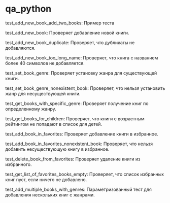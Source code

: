 # qa_python
test_add_new_book_add_two_books: Пример теста

test_add_new_book: Проверяет добавление новой книги.

test_add_new_book_duplicate: Проверяет, что дубликаты не добавляются.

test_add_new_book_too_long_name: Проверяет, что книга с названием более 40 символов не добавляется.

test_set_book_genre: Проверяет установку жанра для существующей книги.

test_set_book_genre_nonexistent_book: Проверяет, что нельзя установить жанр для несуществующей книги.

test_get_books_with_specific_genre: Проверяет получение книг по определенному жанру.

test_get_books_for_children: Проверяет, что книги с возрастным рейтингом не попадают в список для детей.

test_add_book_in_favorites: Проверяет добавление книги в избранное.

test_add_book_in_favorites_nonexistent_book: Проверяет, что нельзя добавить несуществующую книгу в избранное.

test_delete_book_from_favorites: Проверяет удаление книги из избранного.

test_get_list_of_favorites_books_empty: Проверяет, что список избранных книг пуст, если ничего не добавлено.

test_add_multiple_books_with_genres: Параметризованный тест для добавления нескольких книг с жанрами.
